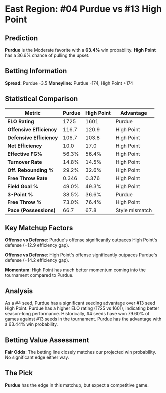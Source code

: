 # East Region: #04 Purdue vs #13 High Point

## Prediction
**Purdue** is the Moderate favorite with a **63.4%** win probability.
**High Point** has a 36.6% chance of pulling the upset.

## Betting Information
**Spread:** Purdue -3.5
**Moneyline:** Purdue -174, High Point +174

## Statistical Comparison

| Metric | Purdue | High Point | Advantage |
|--------|-----------------|-----------------|----------|
| **ELO Rating** | 1725 | 1601 | Purdue |
| **Offensive Efficiency** | 116.7 | 120.9 | High Point |
| **Defensive Efficiency** | 106.7 | 103.8 | High Point |
| **Net Efficiency** | 10.0 | 17.0 | High Point |
| **Effective FG%** | 56.3% | 56.4% | High Point |
| **Turnover Rate** | 14.8% | 14.5% | High Point |
| **Off. Rebounding %** | 29.2% | 32.6% | High Point |
| **Free Throw Rate** | 0.346 | 0.376 | High Point |
| **Field Goal %** | 49.0% | 49.3% | High Point |
| **3-Point %** | 38.5% | 36.6% | Purdue |
| **Free Throw %** | 73.0% | 76.4% | High Point |
| **Pace (Possessions)** | 66.7 | 67.8 | Style mismatch |

## Key Matchup Factors

**Offense vs Defense**: Purdue's offense significantly outpaces High Point's defense (+12.9 efficiency gap).

**Offense vs Defense**: High Point's offense significantly outpaces Purdue's defense (+14.2 efficiency gap).

**Momentum**: High Point has much better momentum coming into the tournament compared to Purdue.

## Analysis

As a #4 seed, Purdue has a significant seeding advantage over #13 seed High Point. Purdue has a higher ELO rating (1725 vs 1601), indicating better season-long performance. Historically, #4 seeds have won 79.60% of games against #13 seeds in the tournament. Purdue has the advantage with a 63.44% win probability.

## Betting Value Assessment

**Fair Odds**: The betting line closely matches our projected win probability. No significant edge either way.

## The Pick

**Purdue** has the edge in this matchup, but expect a competitive game.

